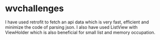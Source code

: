 # wvchallenges

I have used retrofit to fetch an api data which is very fast, efficient and minimize the code of parsing json. I also have used ListView with ViewHolder which is also beneficial for small list and memory occupation.
